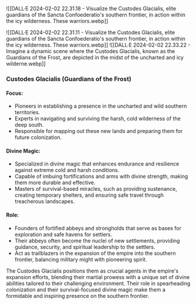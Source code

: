 ![[DALL·E 2024-02-02 22.31.18 - Visualize the Custodes Glacialis, elite guardians of the Sancta Confoederatio's southern frontier, in action within the icy wilderness. These warriors.webp]]

![[DALL·E 2024-02-02 22.31.11 - Visualize the Custodes Glacialis, elite guardians of the Sancta Confoederatio's southern frontier, in action within the icy wilderness. These warriors.webp]]
![[DALL·E 2024-02-02 22.33.22 - Imagine a dynamic scene where the Custodes Glacialis, known as the Guardians of the Frost, are depicted in the midst of the uncharted and icy wilderne.webp]]
### Custodes Glacialis (Guardians of the Frost)

#### Focus: 
- Pioneers in establishing a presence in the uncharted and wild southern territories. 
- Experts in navigating and surviving the harsh, cold wilderness of the deep south.
- Responsible for mapping out these new lands and preparing them for future colonization.

#### Divine Magic:
- Specialized in divine magic that enhances endurance and resilience against extreme cold and harsh conditions.
- Capable of imbuing fortifications and arms with divine strength, making them more durable and effective.
- Masters of survival-based miracles, such as providing sustenance, creating temporary shelters, and ensuring safe travel through treacherous landscapes.

#### Role:
- Founders of fortified abbeys and strongholds that serve as bases for exploration and safe havens for settlers.
- Their abbeys often become the nuclei of new settlements, providing guidance, security, and spiritual leadership to the settlers.
- Act as trailblazers in the expansion of the empire into the southern frontier, balancing military might with pioneering spirit.

The Custodes Glacialis positions them as crucial agents in the empire's expansion efforts, blending their martial prowess with a unique set of divine abilities tailored to their challenging environment. Their role in spearheading colonization and their survival-focused divine magic make them a formidable and inspiring presence on the southern frontier.